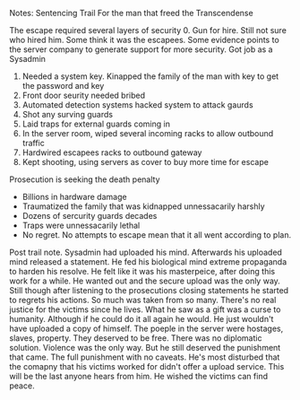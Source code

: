 Notes: Sentencing Trail For the man that freed the Transcendense

The escape required several layers of security
0. Gun for hire. Still not sure who hired him. Some think it was the escapees. Some evidence points to the server company to generate support for more security. Got job as a Sysadmin
1. Needed a system key. Kinapped the family of the man with key to get the password and key
2. Front door seurity needed bribed
3. Automated detection systems hacked system to attack gaurds
4. Shot any surving guards
4. Laid traps for external guards coming in
5. In the server room, wiped several incoming racks to allow outbound traffic
6. Hardwired escapees racks to outbound gateway
7. Kept shooting, using servers as cover to buy more time for escape

Prosecution is seeking the death penalty
* Billions in hardware damage
* Traumatized the family that was kidnapped unnessacarily harshly
* Dozens of sercurity guards decades
* Traps were unnessacarily lethal
* No regret. No attempts to escape mean that it all went according to plan. 

Post trail note.
Sysadmin had uploaded his mind. Afterwards his uploaded mind released a statement. He fed his biological mind extreme propaganda to harden his resolve. He felt like it was his masterpeice, after doing this work for a while. He wanted out and the secure upload was the only way. Still though after listening to the prosecutions closing statements he started to regrets his actions. So much was taken from so many. There's no real justice for the victims since he lives. What he saw as a gift was a curse to humanity. Although if he could do it all again he would. He just wouldn't have uploaded a copy of himself. The poeple in the server were hostages, slaves, property. They deserved to be free. There was no diplomatic solution. Violence was the only way. But he still deserved the punishment that came. The full punishment with no caveats. He's most disturbed that the comapny that his victims worked for didn't offer a upload service. This will be the last anyone hears from him. He wished the victims can find peace.

